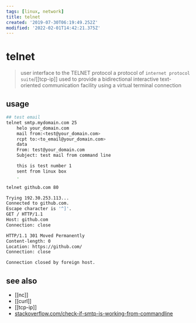 ```yaml
---
tags: [linux, network]
title: telnet
created: '2019-07-30T06:19:49.252Z'
modified: '2022-02-01T14:42:21.375Z'
---
```


# telnet

> user interface to the TELNET protocol
> a protocol of `internet protocol suite`/[[tcp-ip]] 
> used to provide a bidirectional interactive text-oriented communication facility using a virtual terminal connection

## usage

```sh
## test email
telnet smtp.mydomain.com 25
    helo your_domain.com
    mail from:<test@your_domain.com>
    rcpt to:<to_email@your_domain.com>
    data
    From: test@your_domain.com
    Subject: test mail from command line

    this is test number 1
    sent from linux box
    .
```

```sh
telnet github.com 80

Trying 192.30.253.113...
Connected to github.com.
Escape character is '^]'.
GET / HTTP/1.1
Host: github.com
Connection: close

HTTP/1.1 301 Moved Permanently
Content-length: 0
Location: https://github.com/
Connection: close

Connection closed by foreign host.
```

## see also

- [[nc]]
- [[curl]]
- [[tcp-ip]]
- [stackoverflow.com/check-if-smtp-is-working-from-commandline](https://stackoverflow.com/a/11988455)
